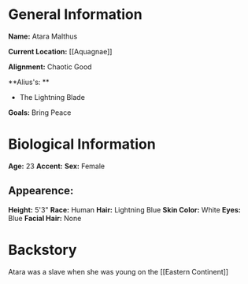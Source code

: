 # General Information
**Name:** Atara Malthus

**Current Location:** [[Aquagnae]]

**Alignment:** Chaotic Good

**Alius's: **
- The Lightning Blade

**Goals:** Bring Peace

# Biological Information
**Age:** 23
**Accent:**
**Sex:** Female
## Appearence:
**Height:** 5'3"
**Race:** Human	
**Hair:** Lightning Blue
**Skin Color:** White
**Eyes:** Blue
**Facial Hair:** None
# Backstory
Atara was a slave when she was young on the [[Eastern Continent]]










 

			

